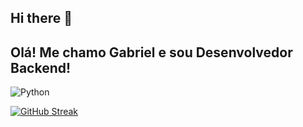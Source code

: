 ## Hi there 👋

<!--
**biellSilva/biellSilva** is a ✨ _special_ ✨ repository because its `README.md` (this file) appears on your GitHub profile.

Here are some ideas to get you started:

- 🔭 I’m currently working on ...
- 🌱 I’m currently learning ...
- 👯 I’m looking to collaborate on ...
- 🤔 I’m looking for help with ...
- 💬 Ask me about ...
- 📫 How to reach me: ...
- 😄 Pronouns: ...
- ⚡ Fun fact: ...
-->

## Olá! Me chamo Gabriel e sou Desenvolvedor Backend!

![Python](https://img.shields.io/badge/Python-FFD43B?style=for-the-badge&logo=python&logoColor=blue)<br>

[![GitHub Streak](https://streak-stats.demolab.com?user=biellSilva&theme=dark&hide_border=true&mode=weekly&stroke=EBEBEB&ring=585858&fire=EBEBEB&currStreakLabel=EBEBEB)](https://git.io/streak-stats)
